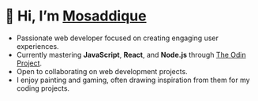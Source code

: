 # 👋 Hi, I’m [Mosaddique](https://github.com/DevMosaddique)

- Passionate web developer focused on creating engaging user experiences.
- Currently mastering **JavaScript**, **React**, and **Node.js** through [The Odin Project](https://www.theodinproject.com/).
- Open to collaborating on web development projects.
- I enjoy painting and gaming, often drawing inspiration from them for my coding projects.
